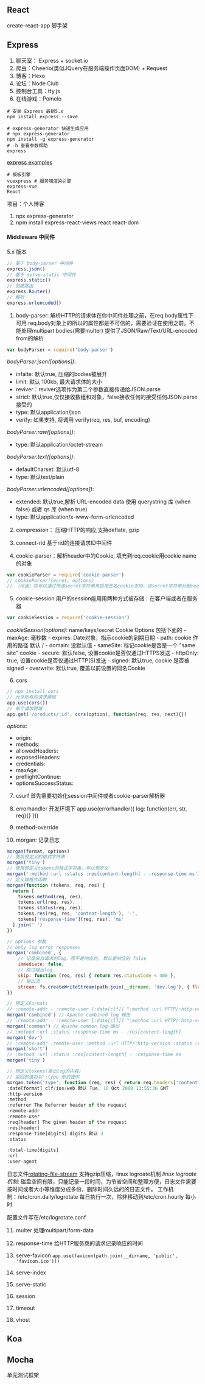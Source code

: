 ## React
create-react-app 脚手架

## Express
1. 聊天室： Express + socket.io
2. 爬虫：Cheerio(类似JQuery在服务端操作页面DOM) + Request
3. 博客：Hexo
4. 论坛：Node Club
5. 控制台工具：tty.js
6. 在线游戏：Pomelo

```shell
# 安装 Express 最新5.x
npm install express --save

# express-generator 快速生成应用
# npx express-generator
npm install -g express-generator
# -h 查看参数帮助
express 
```
[express examples](https://github.com/expressjs/express/tree/master/examples)

```shell
# 模板引擎
vuexpress # 服务端渲染引擎
express-vue
React
```

项目：个人博客

1. npx express-generator
2. npm install express-react-views react react-dom

#### Middleware 中间件
5.x 版本
```js
// 基于 body-parser 中间件
express.json()
// 基于 serve-static 中间件
express.static()
// 创建路由
express.Router()
// 解析
express.urlencoded()
```

1. body-parser: 解析HTTP的请求体在你中间件处理之前，在req.body属性下可用
req.body对象上的所以的属性都是不可信的，需要验证在使用之前。不能处理multipart bodies(需要multer)
提供了JSON/Raw/Text/URL-encoded from的解析
```js
var bodyParser = require('body-parser')
```
*bodyParser.json([options])*:
  - infalte: 默认true, 压缩的bodies被展开
  - limit: 默认 100kb, 最大请求体的大小
  - reviver：reviver选项作为第二个参数直接传递给JSON.parse
  - strict: 默认true,仅仅接收数组和对象，false接收任何的接受任何JSON.parse接受的
  - type: 默认application/json
  - verify: 如果支持, 将调用 verify(req, res, buf, encoding)

*bodyParser.raw([options])*:
  - type: 默认application/octet-stream 

*bodyParser.text([options])*:
  - defaultCharset: 默认utf-8
  - type: 默认text/plain

*bodyParser.urlencoded([options])*:
 - extended: 默认true,解析 URL-encoded data 使用 querystring 库 (when false) 或者 qs 库 (when true)
 - type: 默认application/x-www-form-urlencoded

2. compression： 压缩HTTP的响应,支持deflate, gzip

3. connect-rid
基于rid的连接请求ID中间件

4. cookie-parser：解析header中的Cookie, 填充到req.cookie用cookie name的对象
```js
var cookieParser = require('cookie-parser')
// cookieParser(secret, options) 
// （可选）您可以通过传递secret字符串来启用签名cookie支持，该secret字符串分配req.secret，以便其他中间件可以使用它。
```

5. cookie-session
用户的session能用用两种方式被存储：在客户端或者在服务器
```js
var cookieSession = require('cookie-session')
```
*cookieSession(options)*:
  name/keys/secret
  Cookie Options 包括下面的
    - maxAge: 毫秒数
    - expires: Date对象，指示cookie的到期日期
    - path: cookie 作用的路径 默认 /
    - domain: 没默认值
    - sameSite: 标记cookie是否是一个 "same site" cookie
    - secure: 默认false, 设置cookie是否仅通过HTTPS发送
    - httpOnly: true, 设置cookie是否仅通过HTTP(S)发送
    - signed: 默认true, cookie 是否被signed
    - overwrite: 默认true, 覆盖以前设置的同名Cookie

6. cors
```js
// npm install cors
// 允许所有的请求跨域
app.use(cors())
// 单个请求跨域
app.get('/products/:id', cors(option), function(req, res, next){})
```
*options*:
  - origin: 
  - methods: 
  - allowedHeaders:
  - exposedHeaders:
  - credentials:
  - maxAge:
  - preflightContinue:
  - optionsSuccessStatus: 
7. csurf
首先需要初始化session中间件或者cookie-parser解析器

8. errorhandler
开发环境下
app.use(errorhandler({ log: function(err, str, req){} }))

9. method-override

10. morgan: 记录日志
```js
morgan(format, options)
// 使用预定义的格式字符串
morgan('tiny')
// 使用预定义tokens的格式字符串，可以预定义
morgan(':method :url :status :res[content-length] - :response-time ms')
// 定义域格式函数
morgan(function (tokens, req, res) {
  return [
    tokens.method(req, res),
    tokens.url(req, res),
    tokens.status(req, res),
    tokens.res(req, res, 'content-length'), '-',
    tokens['response-time'](req, res), 'ms'
  ].join(' ')
})

// options 参数
// only log error responses
morgan('combined', {
    // 记录来自请求的log，而不是响应的, 默认是响应的 false
    immediate: false,
    // 跳过输出log
    skip: function (req, res) { return res.statusCode < 400 },
    // 输出流
    stream: fs.createWriteStream(path.join(__dirname, 'dev.log'), { flags: 'a' })
})

// 预定义Formats 
// :remote-addr - :remote-user [:date[clf]] ":method :url HTTP/:http-version" :status :res[content-length] ":referrer" ":user-agent"
morgan('combined') // Apache combined log 输出
// :remote-addr - :remote-user [:date[clf]] ":method :url HTTP/:http-version" :status :res[content-length]
morgan('common') // Apache common log 输出
// :method :url :status :response-time ms - :res[content-length]
morgan('dev')
// :remote-addr :remote-user :method :url HTTP/:http-version :status :res[content-length] - :response-time ms
morgan('short')
// :method :url :status :res[content-length] - :response-time ms
morgan('tiny')

// 预定义tokens(输出log的内容)
// 返回的值将以':type'形式提供
morgan.token('type', function (req, res) { return req.headers['content-type'] })
:date[format] clf/ios/web 默认 Tue, 10 Oct 2000 13:55:36 GMT
:http-version 
:method
:referrer The Referrer header of the request
:remote-addr
:remote-user
:req[header] The given header of the request
:res[header]
:response-time[digits] digits 默认 3
:status

:total-time[digits]
:url
:user-agent
```
日志文件[rotating-file-stream](https://github.com/iccicci/rotating-file-stream)
支持gzip压缩，linux logroate机制
*linux logroate机制*: 磁盘空间有限，只能记录一段时间，为节省空间和整理方便，日志文件需要按时间或者大小等维度分成多份，删除时间久远的的日志文件。
工作机制：/etc/cron.daily/logrotate 每日执行一次，除非移动到/etc/cron.hourly 每小时

配置文件写在/etc/logrotate.conf 

11. multer
处理multipart/form-data

12. response-time
给HTTP服务商的请求记录响应的时间

13. serve-favicon
`app.use(favicon(path.join(__dirname, 'public', 'favicon.ico')))`

14. serve-index

15. serve-static

16. session

17. timeout

18. vhost


## Koa

## Mocha
单元测试框架

